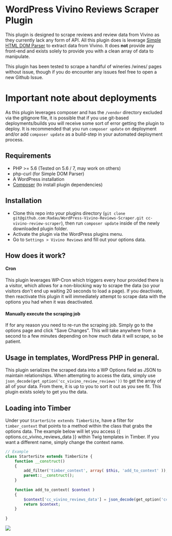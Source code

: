 # WordPress Vivino Reviews Scraper Plugin

This plugin is designed to scrape reviews and review data from Vivino 
as they currently lack any form of API. All this plugin does is leverage 
[Simple HTML DOM Parser](https://github.com/sunra/php-simple-html-dom-parser) 
to extract data from Vivino. It does **not** provide any front-end and exists 
solely to provide you with a clean array of data to manipulate.

This plugin has been tested to scrape a handful of wineries /wines/ pages without issue, though if you do encounter any issues feel free to open a new Github Issue.

# Important note about deployments
As this plugin leverages composer and has the `/vendor` directory excluded via the gitignore file, it is possible that if you use git-based deployments/builds you will receive some sort of error getting the plugin to deploy. It is recommended that you run `composer update` on deployment and/or add `composer update` as a build-step in your automated deployment process.

## Requirements
* PHP >= 5.6 (Tested on 5.6 / 7, may work on others)
* php-curl (for Simple DOM Parser)
* A WordPress installation
* [Composer](https://getcomposer.org/) (to install plugin dependencies)

## Installation
* Clone this repo into your plugins directory (`git clone git@github.com:Radau/WordPress-Vivino-Reviews-Scraper.git cc-vivino-review-scraper`), then run `composer update` inside of 
the newly downloaded plugin folder.
* Activate the plugin via the WordPress plugins menu.
* Go to `Settings > Vivino Reviews` and fill out your options data.

## How does it work?
#### Cron
This plugin leverages WP-Cron which triggers every hour provided there is a visitor, which allows for a non-blocking way to scrape the data (so your visitors don't end up waiting 20 seconds to load a page). If you deactivate, then reactivate this plugin it will immediately attempt to scrape data with the options you had when it was deactivated.

#### Manually execute the scraping job
If for any reason you need to re-run the scraping job. Simply go to the options page and click "Save Changes". This will take anywhere from a second to a few minutes depending on how much data it will scrape, so be patient.

## Usage in templates, WordPress PHP in general.
This plugin serializes the scraped data into a WP Options field as JSON to maintain relationships. When attempting to access the data, simply use `json_decode(get_option('cc_vivino_review_reviews'))` to get the array of all of your data. From there, it is up to you to sort it out as you see fit. This plugin exists solely to get you the data.

## Loading into Timber
Under your `StarterSite extends TimberSite`, have a filter for `timber_context` that points to a method within the class that grabs the options data. The example below will let you access {{ options.cc_vivino_reviews_data }} within Twig templates in Timber. If you want a different name, simply change the context name.
```php
// Example
class StarterSite extends TimberSite {
    function __construct()
    {
        add_filter('timber_context', array( $this, 'add_to_context' )); // Make sure you have this...
        parent::__construct();
    }
    
    function add_to_context( $context )
    {
        $context['cc_vivino_reviews_data'] = json_decode(get_option('cc_vivino_review_reviews')); // And this
        return $context;
    }
    
}
```

<img src="http://i.imgur.com/4uwaf07.png">

